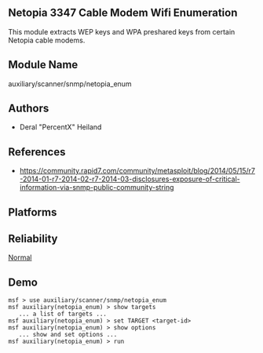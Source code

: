 ## Netopia 3347 Cable Modem Wifi Enumeration

This module extracts WEP keys and WPA preshared keys from 
certain Netopia cable modems.


## Module Name
auxiliary/scanner/snmp/netopia_enum

## Authors
* Deral "PercentX" Heiland


## References
* https://community.rapid7.com/community/metasploit/blog/2014/05/15/r7-2014-01-r7-2014-02-r7-2014-03-disclosures-exposure-of-critical-information-via-snmp-public-community-string




## Platforms


## Reliability
[Normal](https://github.com/rapid7/metasploit-framework/wiki/Exploit-Ranking)

## Demo

```
msf > use auxiliary/scanner/snmp/netopia_enum
msf auxiliary(netopia_enum) > show targets
   ... a list of targets ...
msf auxiliary(netopia_enum) > set TARGET <target-id>
msf auxiliary(netopia_enum) > show options
   ... show and set options ...
msf auxiliary(netopia_enum) > run
```
    
    